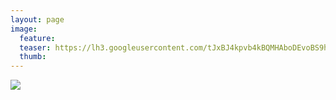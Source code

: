 ```yaml
---
layout: page
image:
  feature:
  teaser: https://lh3.googleusercontent.com/tJxBJ4kpvb4kBQMHAboDEvoBS9hZFFItdAzQPcdrKZ4=w245
  thumb:
---
```


[![](https://lh3.googleusercontent.com/V_jb2DErp6C7j4RSS3YxJr9WvmAKLr2k9-PmVwi7M-g=w800)](https://lh3.googleusercontent.com/V_jb2DErp6C7j4RSS3YxJr9WvmAKLr2k9-PmVwi7M-g=s0)


